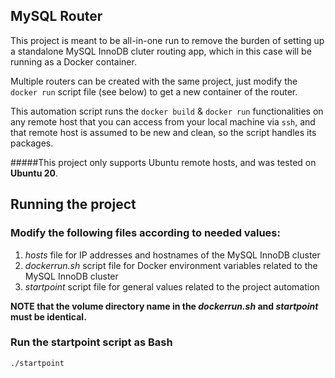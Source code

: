 
## MySQL Router

This project is meant to be all-in-one run to remove the burden of setting up a standalone
MySQL InnoDB cluter routing app, which in this case will be running as a Docker container.

Multiple routers can be created with the same project, just modify the `docker run` script 
file (see below) to get a new container of the router. 

This automation script runs the `docker build` & `docker run` functionalities on any remote
host that you can access from your local machine via `ssh`, and that remote host is assumed
to be new and clean, so the script handles its packages.

#####This project only supports Ubuntu remote hosts, and was tested on **Ubuntu 20**.

## Running the project

### Modify the following files according to needed values:

1. _hosts_ file for IP addresses and hostnames of the MySQL
InnoDB cluster
2. _dockerrun.sh_ script file for Docker environment variables
related to the MySQL InnoDB cluster
3. _startpoint_ script file for general values related to the
project automation

**NOTE that the volume directory name in the _dockerrun.sh_ 
and _startpoint_ must be identical.**

### Run the startpoint script as Bash

`./startpoint`
